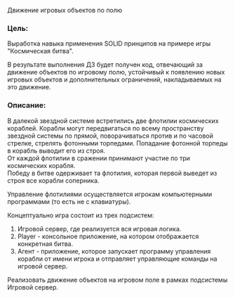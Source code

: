 
Движение игровых объектов по полю

### Цель:

Выработка навыка применения SOLID принципов на примере игры "Космическая битва".

В результате выполнения ДЗ будет получен код, отвечающий за движение объектов по игровому полю, устойчивый к появлению новых игровых объектов и дополнительных ограничений, накладываемых на это движение.


### Описание:

В далекой звездной системе встретились две флотилии космических кораблей. Корабли могут передвигаться по всему пространству звездной системы по прямой, поворачиваться против и по часовой стрелке, стрелять фотонными торпедами. Попадание фотонной торпеды в корабль выводит его из строя.  
От каждой флотилии в сражении принимают участие по три космических корабля.  
Победу в битве одерживает та флотилия, которая первой выведет из строя все корабли соперника.

Управление флотилиями осуществляется игрокам компьютерными программами (то есть не с клавиатуры).

Концептуально игра состоит из трех подсистем:

1. Игровой сервер, где реализуется вся игровая логика.
2. Player - консольное приложение, на котором отображается конкретная битва.
3. Агент - приложение, которое запускает программу управления корабли от имени игрока и отправляет управляющие команды на игровой сервер.

Реализовать движение объектов на игровом поле в рамках подсистемы Игровой сервер.
